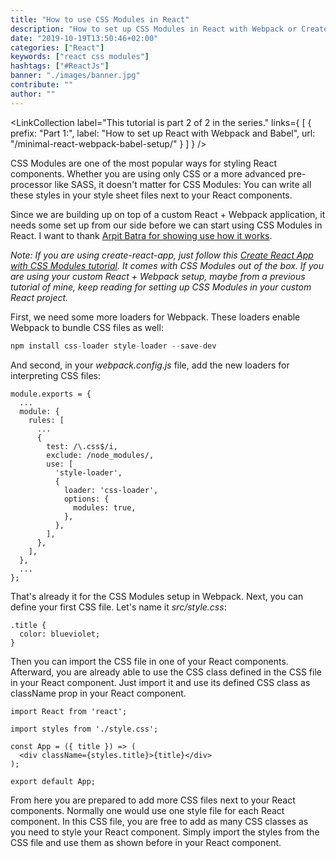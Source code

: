 ```yaml
---
title: "How to use CSS Modules in React"
description: "How to set up CSS Modules in React with Webpack or Create React App. Everything you need to know to get started with CSS Modules in React ..."
date: "2019-10-19T13:50:46+02:00"
categories: ["React"]
keywords: ["react css modules"]
hashtags: ["#ReactJs"]
banner: "./images/banner.jpg"
contribute: ""
author: ""
---
```


<Sponsorship />

<LinkCollection
  label="This tutorial is part 2 of 2 in the series."
  links={
    [
      {
        prefix: "Part 1:",
        label: "How to set up React with Webpack and Babel",
        url: "/minimal-react-webpack-babel-setup/"
      }
    ]
  }
/>

CSS Modules are one of the most popular ways for styling React components. Whether you are using only CSS or a more advanced pre-processor like SASS, it doesn't matter for CSS Modules: You can write all these styles in your style sheet files next to your React components.

Since we are building up on top of a custom React + Webpack application, it needs some set up from our side before we can start using CSS Modules in React. I want to thank [Arpit Batra for showing use how it works](https://github.com/rwieruch/advanced-react-webpack-babel-setup/pull/9).

*Note: If you are using create-react-app, just follow this [Create React App with CSS Modules tutorial](/create-react-app-css-modules/). It comes with CSS Modules out of the box. If you are using your custom React + Webpack setup, maybe from a previous tutorial of mine, keep reading for setting up CSS Modules in your custom React project.*

First, we need some more loaders for Webpack. These loaders enable Webpack to bundle CSS files as well:

```javascript
npm install css-loader style-loader --save-dev
```

And second, in your *webpack.config.js* file, add the new loaders for interpreting CSS files:

```javascript{6-18}
module.exports = {
  ...
  module: {
    rules: [
      ...
      {
        test: /\.css$/i,
        exclude: /node_modules/,
        use: [
          'style-loader',
          {
            loader: 'css-loader',
            options: {
              modules: true,
            },
          },
        ],
      },
    ],
  },
  ...
};
```

That's already it for the CSS Modules setup in Webpack. Next, you can define your first CSS file. Let's name it *src/style.css*:

```css{1-3}
.title {
  color: blueviolet;
}
```

Then you can import the CSS file in one of your React components. Afterward, you are already able to use the CSS class defined in the CSS file in your React component. Just import it and use its defined CSS class as className prop in your React component.

```javascript{3,6}
import React from 'react';

import styles from './style.css';

const App = ({ title }) => (
  <div className={styles.title}>{title}</div>
);

export default App;
```

From here you are prepared to add more CSS files next to your React components. Normally one would use one style file for each React component. In this CSS file, you are free to add as many CSS classes as you need to style your React component. Simply import the styles from the CSS file and use them as shown before in your React component.

<ReadMore label="Alternative to CSS Modules: Styled Components" link="/react-styled-components/" />